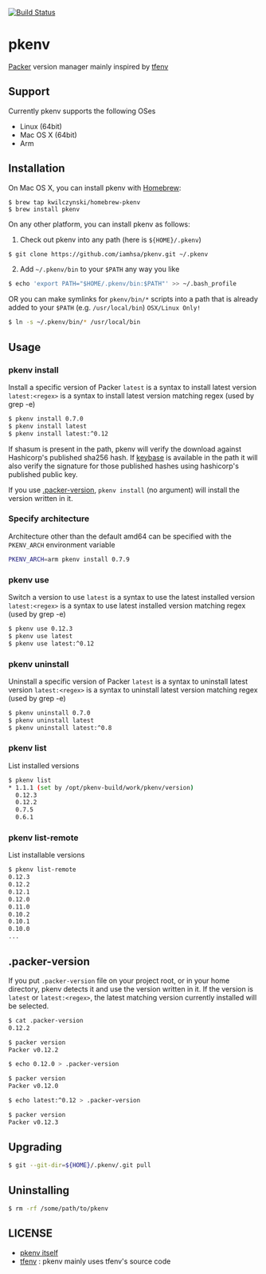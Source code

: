 [![Build Status](https://travis-ci.org/iamhsa/pkenv.svg?branch=master)](https://travis-ci.org/iamhsa/pkenv)

# pkenv
[Packer](https://www.packer.io/) version manager mainly inspired by [tfenv](https://github.com/kamatama41/tfenv)

## Support
Currently pkenv supports the following OSes
- Linux (64bit)
- Mac OS X (64bit)
- Arm

## Installation
On Mac OS X, you can install pkenv with [Homebrew](http://brew.sh/):

```
$ brew tap kwilczynski/homebrew-pkenv
$ brew install pkenv
```

On any other platform, you can install pkenv as follows:

1. Check out pkenv into any path (here is `${HOME}/.pkenv`)

  ```sh
  $ git clone https://github.com/iamhsa/pkenv.git ~/.pkenv
  ```

2. Add `~/.pkenv/bin` to your `$PATH` any way you like

  ```sh
  $ echo 'export PATH="$HOME/.pkenv/bin:$PATH"' >> ~/.bash_profile
  ```

  OR you can make symlinks for `pkenv/bin/*` scripts into a path that is already added to your `$PATH` (e.g. `/usr/local/bin`) `OSX/Linux Only!`

  ```sh
  $ ln -s ~/.pkenv/bin/* /usr/local/bin
  ```

## Usage
### pkenv install
Install a specific version of Packer
`latest` is a syntax to install latest version
`latest:<regex>` is a syntax to install latest version matching regex (used by grep -e)
```sh
$ pkenv install 0.7.0
$ pkenv install latest
$ pkenv install latest:^0.12
```

If shasum is present in the path, pkenv will verify the download against Hashicorp's published sha256 hash. If [keybase](https://keybase.io/) is available in the path it will also verify the signature for those published hashes using hashicorp's published public key.

If you use [.packer-version](#packer-version), `pkenv install` (no argument) will install the version written in it.

### Specify architecture

Architecture other than the default amd64 can be specified with the `PKENV_ARCH` environment variable

```sh
PKENV_ARCH=arm pkenv install 0.7.9
```

### pkenv use
Switch a version to use
`latest` is a syntax to use the latest installed version
`latest:<regex>` is a syntax to use latest installed version matching regex (used by grep -e)
```sh
$ pkenv use 0.12.3
$ pkenv use latest
$ pkenv use latest:^0.12

```
### pkenv uninstall
Uninstall a specific version of Packer
`latest` is a syntax to uninstall latest version
`latest:<regex>` is a syntax to uninstall latest version matching regex (used by grep -e)
```sh
$ pkenv uninstall 0.7.0
$ pkenv uninstall latest
$ pkenv uninstall latest:^0.8
```

### pkenv list
List installed versions
```sh
$ pkenv list
* 1.1.1 (set by /opt/pkenv-build/work/pkenv/version)
  0.12.3
  0.12.2
  0.7.5
  0.6.1
```

### pkenv list-remote
List installable versions
```sh
$ pkenv list-remote
0.12.3
0.12.2
0.12.1
0.12.0
0.11.0
0.10.2
0.10.1
0.10.0
...
```

## .packer-version
If you put `.packer-version` file on your project root, or in your home directory, pkenv detects it and use the version written in it. If the version is `latest` or `latest:<regex>`, the latest matching version currently installed will be selected.

```sh
$ cat .packer-version
0.12.2

$ packer version
Packer v0.12.2

$ echo 0.12.0 > .packer-version

$ packer version
Packer v0.12.0

$ echo latest:^0.12 > .packer-version

$ packer version
Packer v0.12.3
```

## Upgrading
```sh
$ git --git-dir=${HOME}/.pkenv/.git pull
```

## Uninstalling
```sh
$ rm -rf /some/path/to/pkenv
```

## LICENSE
- [pkenv itself](https://github.com/iamhsa/pkenv/blob/master/LICENSE)
- [tfenv](https://github.com/kamatama41/tfenv/blob/master/LICENSE) : pkenv mainly uses tfenv's source code

